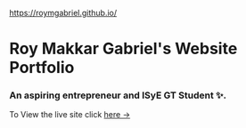 https://roymgabriel.github.io/

# Roy Makkar Gabriel's Website Portfolio

### An aspiring entrepreneur and ISyE GT Student ✨.

To View the live site click [here &rarr;](https://roymgabriel.github.io/)

